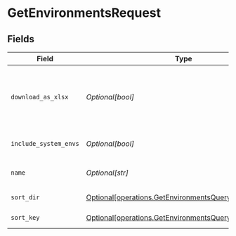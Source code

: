 # GetEnvironmentsRequest


## Fields

| Field                                                                                                                | Type                                                                                                                 | Required                                                                                                             | Description                                                                                                          |
| -------------------------------------------------------------------------------------------------------------------- | -------------------------------------------------------------------------------------------------------------------- | -------------------------------------------------------------------------------------------------------------------- | -------------------------------------------------------------------------------------------------------------------- |
| `download_as_xlsx`                                                                                                   | *Optional[bool]*                                                                                                     | :heavy_minus_sign:                                                                                                   | When true, the API will return an xlsx file, and pagination will be ignored                                          |
| `include_system_envs`                                                                                                | *Optional[bool]*                                                                                                     | :heavy_minus_sign:                                                                                                   | include systems environments                                                                                         |
| `name`                                                                                                               | *Optional[str]*                                                                                                      | :heavy_minus_sign:                                                                                                   | Filter environments by name                                                                                          |
| `sort_dir`                                                                                                           | [Optional[operations.GetEnvironmentsQueryParamSortDir]](../../models/operations/getenvironmentsqueryparamsortdir.md) | :heavy_minus_sign:                                                                                                   | sorting direction                                                                                                    |
| `sort_key`                                                                                                           | [Optional[operations.GetEnvironmentsQueryParamSortKey]](../../models/operations/getenvironmentsqueryparamsortkey.md) | :heavy_minus_sign:                                                                                                   | Environment sort key                                                                                                 |